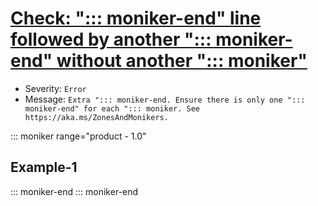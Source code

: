 # [Check: "::: moniker-end" line followed by another "::: moniker-end" without another "::: moniker"](https://ceapex.visualstudio.com/Engineering/_workitems/edit/23725)

- Severity: `Error`
- Message: `Extra "::: moniker-end. Ensure there is only one "::: moniker-end" for each "::: moniker. See https://aka.ms/ZonesAndMonikers.`

::: moniker range="product - 1.0"
## Example-1
::: moniker-end
::: moniker-end

